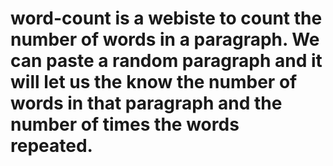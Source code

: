 # word-count is a webiste to count the number of words in a paragraph. We can paste a random paragraph and it will let us the know the number of words in that paragraph and the number of times the words repeated.
